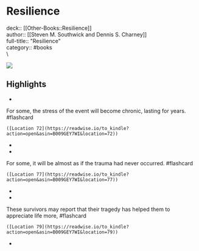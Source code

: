 # Resilience

deck:: [[Other-Books::Resilience]]\
author:: [[Steven M. Southwick and Dennis S. Charney]]\
full-title:: "Resilience"\
category:: #books\
\

![](https://images-na.ssl-images-amazon.com/images/I/41C6ZPKHPwL._SL200_.jpg)

## Highlights
- 

For some, the stress of the event will become chronic, lasting for years. #flashcard 


    ([Location 72](https://readwise.io/to_kindle?action=open&asin=B009GEY7WI&location=72))
-
- 

For some, it will be almost as if the trauma had never occurred. #flashcard 


    ([Location 77](https://readwise.io/to_kindle?action=open&asin=B009GEY7WI&location=77))
-
- 

These survivors may report that their tragedy has helped them to appreciate life more, #flashcard 


    ([Location 79](https://readwise.io/to_kindle?action=open&asin=B009GEY7WI&location=79))
-
